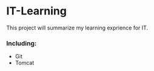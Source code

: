 # IT-Learning
This project will summarize my learning exprience for IT.

### **Including**:

- Git
- Tomcat
